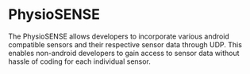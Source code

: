 # PhysioSENSE
The PhysioSENSE allows developers to incorporate various android compatible sensors and their respective sensor data through UDP. This enables non-android developers to gain access to sensor data without hassle of coding for each individual sensor. 

